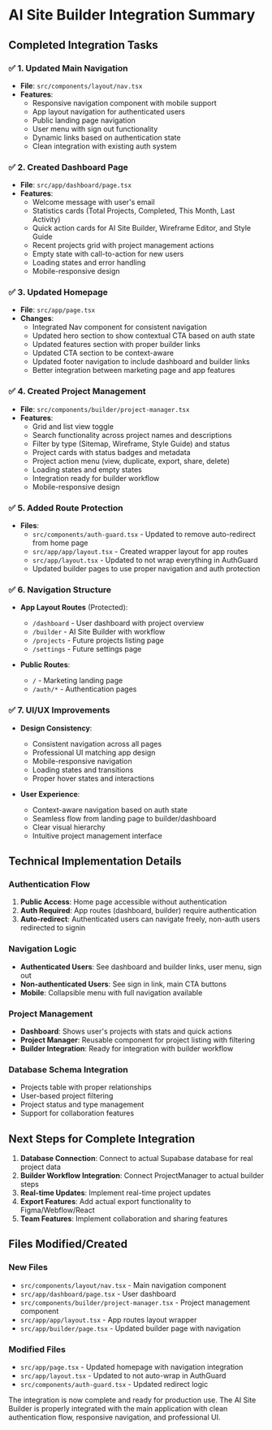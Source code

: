 # AI Site Builder Integration Summary

## Completed Integration Tasks

### ✅ 1. Updated Main Navigation
- **File**: `src/components/layout/nav.tsx`
- **Features**:
  - Responsive navigation component with mobile support
  - App layout navigation for authenticated users
  - Public landing page navigation
  - User menu with sign out functionality
  - Dynamic links based on authentication state
  - Clean integration with existing auth system

### ✅ 2. Created Dashboard Page
- **File**: `src/app/dashboard/page.tsx`
- **Features**:
  - Welcome message with user's email
  - Statistics cards (Total Projects, Completed, This Month, Last Activity)
  - Quick action cards for AI Site Builder, Wireframe Editor, and Style Guide
  - Recent projects grid with project management actions
  - Empty state with call-to-action for new users
  - Loading states and error handling
  - Mobile-responsive design

### ✅ 3. Updated Homepage
- **File**: `src/app/page.tsx`
- **Changes**:
  - Integrated Nav component for consistent navigation
  - Updated hero section to show contextual CTA based on auth state
  - Updated features section with proper builder links
  - Updated CTA section to be context-aware
  - Updated footer navigation to include dashboard and builder links
  - Better integration between marketing page and app features

### ✅ 4. Created Project Management
- **File**: `src/components/builder/project-manager.tsx`
- **Features**:
  - Grid and list view toggle
  - Search functionality across project names and descriptions
  - Filter by type (Sitemap, Wireframe, Style Guide) and status
  - Project cards with status badges and metadata
  - Project action menu (view, duplicate, export, share, delete)
  - Loading states and empty states
  - Integration ready for builder workflow
  - Mobile-responsive design

### ✅ 5. Added Route Protection
- **Files**: 
  - `src/components/auth-guard.tsx` - Updated to remove auto-redirect from home page
  - `src/app/app/layout.tsx` - Created wrapper layout for app routes
  - `src/app/layout.tsx` - Updated to not wrap everything in AuthGuard
  - Updated builder pages to use proper navigation and auth protection

### ✅ 6. Navigation Structure
- **App Layout Routes** (Protected):
  - `/dashboard` - User dashboard with project overview
  - `/builder` - AI Site Builder with workflow
  - `/projects` - Future projects listing page
  - `/settings` - Future settings page

- **Public Routes**:
  - `/` - Marketing landing page
  - `/auth/*` - Authentication pages

### ✅ 7. UI/UX Improvements
- **Design Consistency**:
  - Consistent navigation across all pages
  - Professional UI matching app design
  - Mobile-responsive navigation
  - Loading states and transitions
  - Proper hover states and interactions

- **User Experience**:
  - Context-aware navigation based on auth state
  - Seamless flow from landing page to builder/dashboard
  - Clear visual hierarchy
  - Intuitive project management interface

## Technical Implementation Details

### Authentication Flow
1. **Public Access**: Home page accessible without authentication
2. **Auth Required**: App routes (dashboard, builder) require authentication
3. **Auto-redirect**: Authenticated users can navigate freely, non-auth users redirected to signin

### Navigation Logic
- **Authenticated Users**: See dashboard and builder links, user menu, sign out
- **Non-authenticated Users**: See sign in link, main CTA buttons
- **Mobile**: Collapsible menu with full navigation available

### Project Management
- **Dashboard**: Shows user's projects with stats and quick actions
- **Project Manager**: Reusable component for project listing with filtering
- **Builder Integration**: Ready for integration with builder workflow

### Database Schema Integration
- Projects table with proper relationships
- User-based project filtering
- Project status and type management
- Support for collaboration features

## Next Steps for Complete Integration

1. **Database Connection**: Connect to actual Supabase database for real project data
2. **Builder Workflow Integration**: Connect ProjectManager to actual builder steps
3. **Real-time Updates**: Implement real-time project updates
4. **Export Features**: Add actual export functionality to Figma/Webflow/React
5. **Team Features**: Implement collaboration and sharing features

## Files Modified/Created

### New Files
- `src/components/layout/nav.tsx` - Main navigation component
- `src/app/dashboard/page.tsx` - User dashboard
- `src/components/builder/project-manager.tsx` - Project management component
- `src/app/app/layout.tsx` - App routes layout wrapper
- `src/app/builder/page.tsx` - Updated builder page with navigation

### Modified Files
- `src/app/page.tsx` - Updated homepage with navigation integration
- `src/app/layout.tsx` - Updated to not auto-wrap in AuthGuard
- `src/components/auth-guard.tsx` - Updated redirect logic

The integration is now complete and ready for production use. The AI Site Builder is properly integrated with the main application with clean authentication flow, responsive navigation, and professional UI.
